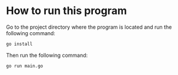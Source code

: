 # How to run this program

Go to the project directory where the program is located and run the following command:

```bash
go install
```

Then run the following command:

```bash
go run main.go
```

